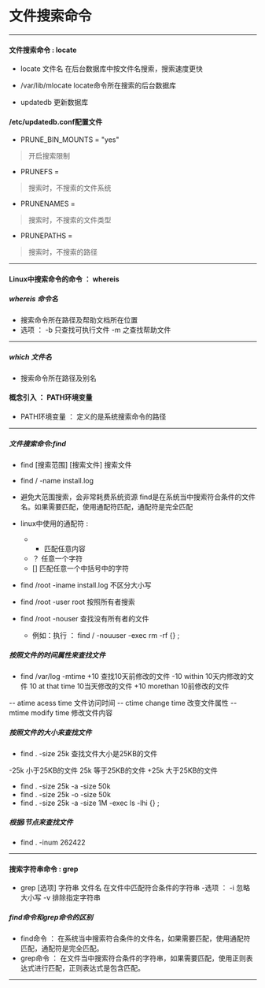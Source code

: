 
# 文件搜索命令

------------------------------------------------------------------

#### 文件搜索命令 : locate
- locate 文件名
在后台数据库中按文件名搜索，搜索速度更快

- /var/lib/mlocate
locate命令所在搜索的后台数据库

- updatedb
更新数据库

#### /etc/updatedb.conf配置文件

- PRUNE_BIN_MOUNTS = "yes"
>开启搜索限制
- PRUNEFS = 
> 搜索时，不搜索的文件系统
- PRUNENAMES = 
> 搜索时，不搜索的文件类型
- PRUNEPATHS = 
> 搜索时，不搜索的路径

-----------------------------------------------------------------------

#### Linux中搜索命令的命令 ： whereis
#####  whereis 命令名
- 搜索命令所在路径及帮助文档所在位置
- 选项 ：
  -b		只查找可执行文件
  -m		之查找帮助文件

-----------------------------------------------------------------------

##### which 文件名
- 搜索命令所在路径及别名

#### 概念引入 ： PATH环境变量
- PATH环境变量 ： 定义的是系统搜索命令的路径

-----------------------------------------------------------------------

##### 文件搜索命令:find
- find [搜索范围] [搜索文件]
    搜索文件
- find / -name install.log 
- 避免大范围搜索，会非常耗费系统资源
  find是在系统当中搜索符合条件的文件名。如果需要匹配，使用通配符匹配，通配符是完全匹配
- linux中使用的通配符 :
    - *	匹配任意内容
    - ？	任意一个字符
    - [] 	匹配任意一个中括号中的字符

- find /root -iname  install.log
   不区分大小写
- find /root -user  root
   按照所有者搜索
- find /root -nouser 
   查找没有所有者的文件
  - 例如：执行  ： find / -nouuser -exec rm -rf {} \;

##### 按照文件的时间属性来查找文件

- find /var/log -mtime  +10
   查找10天前修改的文件
 -10	within  	10天内修改的文件
  10	at that time	10当天修改的文件
 +10 	morethan	10前修改的文件

-- atime 	acess time   文件访问时间
-- ctime 	change time  改变文件属性
-- mtime	modify time  修改文件内容


##### 按照文件的大小来查找文件

- find . -size 25k
   查找文件大小是25KB的文件

 -25k		小于25KB的文件
  25k		等于25KB的文件
 +25k		大于25KB的文件

- find . -size 25k -a -size 50k
- find . -size 25k -o -size 50k
- find . -size 25k -a -size 1M -exec ls -lhi {} \;

##### 根据i节点来查找文件

- find . -inum  262422

-------------------------------------------------------------------------------------

#### 搜索字符串命令 : grep

- grep [选项] 字符串 文件名
   在文件中匹配符合条件的字符串
-选项 ：
   -i 		忽略大小写
   -v		排除指定字符串

##### find命令和grep命令的区别

- find命令 ： 在系统当中搜索符合条件的文件名，如果需要匹配，使用通配符匹配，通配符是完全匹配。
- grep命令 ： 在文件当中搜索符合条件的字符串，如果需要匹配，使用正则表达式进行匹配，正则表达式是包含匹配。

-----------------------------------------------------------------------------------------

